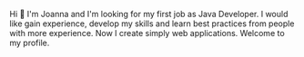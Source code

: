 Hi 👋 I'm Joanna and I'm looking for my first job as Java Developer. 
I would like gain experience, develop my skills and learn best practices from people with more experience. 
Now I create simply web applications. Welcome to my profile.

<!---
-  Hi, I’m @JoannaFrackowiak
- 👀 I’m interested in ...
- 🌱 I’m currently learning ...
- 💞️ I’m looking to collaborate on ...
- 📫 How to reach me ...


JoannaFrackowiak/JoannaFrackowiak is a ✨ special ✨ repository because its `README.md` (this file) appears on your GitHub profile.
You can click the Preview link to take a look at your changes.
--->
